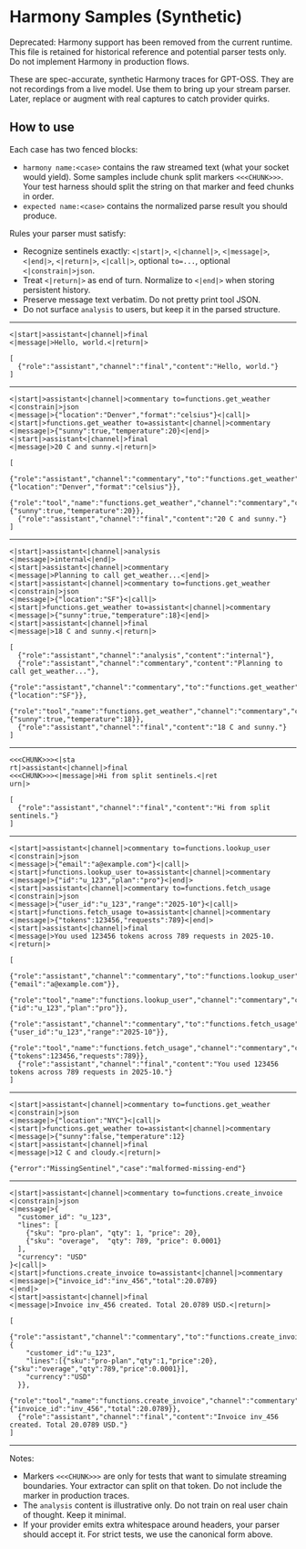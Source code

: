 # Harmony Samples (Synthetic)

Deprecated: Harmony support has been removed from the current runtime. This file is retained for historical reference and potential parser tests only. Do not implement Harmony in production flows.

These are spec-accurate, synthetic Harmony traces for GPT-OSS. They are not recordings from a live model. Use them to bring up your stream parser. Later, replace or augment with real captures to catch provider quirks.

## How to use

Each case has two fenced blocks:

* `harmony name:<case>` contains the raw streamed text (what your socket would yield). Some samples include chunk split markers `<<<CHUNK>>>`. Your test harness should split the string on that marker and feed chunks in order.
* `expected name:<case>` contains the normalized parse result you should produce.

Rules your parser must satisfy:

* Recognize sentinels exactly: `<|start|>`, `<|channel|>`, `<|message|>`, `<|end|>`, `<|return|>`, `<|call|>`, optional `to=...`, optional `<|constrain|>json`.
* Treat `<|return|>` as end of turn. Normalize to `<|end|>` when storing persistent history.
* Preserve message text verbatim. Do not pretty print tool JSON.
* Do not surface `analysis` to users, but keep it in the parsed structure.

---

```harmony name:simple-final
<|start|>assistant<|channel|>final
<|message|>Hello, world.<|return|>
```

```expected name:simple-final
[
  {"role":"assistant","channel":"final","content":"Hello, world."}
]
```

---

```harmony name:tool-call-roundtrip
<|start|>assistant<|channel|>commentary to=functions.get_weather <|constrain|>json
<|message|>{"location":"Denver","format":"celsius"}<|call|>
<|start|>functions.get_weather to=assistant<|channel|>commentary
<|message|>{"sunny":true,"temperature":20}<|end|>
<|start|>assistant<|channel|>final
<|message|>20 C and sunny.<|return|>
```

```expected name:tool-call-roundtrip
[
  {"role":"assistant","channel":"commentary","to":"functions.get_weather","constraint":"json","args":{"location":"Denver","format":"celsius"}},
  {"role":"tool","name":"functions.get_weather","channel":"commentary","content":{"sunny":true,"temperature":20}},
  {"role":"assistant","channel":"final","content":"20 C and sunny."}
]
```

---

```harmony name:multi-channel-one-turn
<|start|>assistant<|channel|>analysis
<|message|>internal<|end|>
<|start|>assistant<|channel|>commentary
<|message|>Planning to call get_weather...<|end|>
<|start|>assistant<|channel|>commentary to=functions.get_weather <|constrain|>json
<|message|>{"location":"SF"}<|call|>
<|start|>functions.get_weather to=assistant<|channel|>commentary
<|message|>{"sunny":true,"temperature":18}<|end|>
<|start|>assistant<|channel|>final
<|message|>18 C and sunny.<|return|>
```

```expected name:multi-channel-one-turn
[
  {"role":"assistant","channel":"analysis","content":"internal"},
  {"role":"assistant","channel":"commentary","content":"Planning to call get_weather..."},
  {"role":"assistant","channel":"commentary","to":"functions.get_weather","constraint":"json","args":{"location":"SF"}},
  {"role":"tool","name":"functions.get_weather","channel":"commentary","content":{"sunny":true,"temperature":18}},
  {"role":"assistant","channel":"final","content":"18 C and sunny."}
]
```

---

```harmony name:chunk-split-sentinels
<<<CHUNK>>><|sta
rt|>assistant<|channel|>final
<<<CHUNK>>><|message|>Hi from split sentinels.<|ret
urn|>
```

```expected name:chunk-split-sentinels
[
  {"role":"assistant","channel":"final","content":"Hi from split sentinels."}
]
```

---

```harmony name:two-tool-calls
<|start|>assistant<|channel|>commentary to=functions.lookup_user <|constrain|>json
<|message|>{"email":"a@example.com"}<|call|>
<|start|>functions.lookup_user to=assistant<|channel|>commentary
<|message|>{"id":"u_123","plan":"pro"}<|end|>
<|start|>assistant<|channel|>commentary to=functions.fetch_usage <|constrain|>json
<|message|>{"user_id":"u_123","range":"2025-10"}<|call|>
<|start|>functions.fetch_usage to=assistant<|channel|>commentary
<|message|>{"tokens":123456,"requests":789}<|end|>
<|start|>assistant<|channel|>final
<|message|>You used 123456 tokens across 789 requests in 2025-10.<|return|>
```

```expected name:two-tool-calls
[
  {"role":"assistant","channel":"commentary","to":"functions.lookup_user","constraint":"json","args":{"email":"a@example.com"}},
  {"role":"tool","name":"functions.lookup_user","channel":"commentary","content":{"id":"u_123","plan":"pro"}},
  {"role":"assistant","channel":"commentary","to":"functions.fetch_usage","constraint":"json","args":{"user_id":"u_123","range":"2025-10"}},
  {"role":"tool","name":"functions.fetch_usage","channel":"commentary","content":{"tokens":123456,"requests":789}},
  {"role":"assistant","channel":"final","content":"You used 123456 tokens across 789 requests in 2025-10."}
]
```

---

```harmony name:malformed-missing-end
<|start|>assistant<|channel|>commentary to=functions.get_weather <|constrain|>json
<|message|>{"location":"NYC"}<|call|>
<|start|>functions.get_weather to=assistant<|channel|>commentary
<|message|>{"sunny":false,"temperature":12}
<|start|>assistant<|channel|>final
<|message|>12 C and cloudy.<|return|>
```

```expected name:malformed-missing-end
{"error":"MissingSentinel","case":"malformed-missing-end"}
```

---

```harmony name:tool-args-pretty-json
<|start|>assistant<|channel|>commentary to=functions.create_invoice <|constrain|>json
<|message|>{
  "customer_id": "u_123",
  "lines": [
    {"sku": "pro-plan", "qty": 1, "price": 20},
    {"sku": "overage",  "qty": 789, "price": 0.0001}
  ],
  "currency": "USD"
}<|call|>
<|start|>functions.create_invoice to=assistant<|channel|>commentary
<|message|>{"invoice_id":"inv_456","total":20.0789}
<|end|>
<|start|>assistant<|channel|>final
<|message|>Invoice inv_456 created. Total 20.0789 USD.<|return|>
```

```expected name:tool-args-pretty-json
[
  {"role":"assistant","channel":"commentary","to":"functions.create_invoice","constraint":"json","args":{
    "customer_id":"u_123",
    "lines":[{"sku":"pro-plan","qty":1,"price":20},{"sku":"overage","qty":789,"price":0.0001}],
    "currency":"USD"
  }},
  {"role":"tool","name":"functions.create_invoice","channel":"commentary","content":{"invoice_id":"inv_456","total":20.0789}},
  {"role":"assistant","channel":"final","content":"Invoice inv_456 created. Total 20.0789 USD."}
]
```

---

Notes:

* Markers `<<<CHUNK>>>` are only for tests that want to simulate streaming boundaries. Your extractor can split on that token. Do not include the marker in production traces.
* The `analysis` content is illustrative only. Do not train on real user chain of thought. Keep it minimal.
* If your provider emits extra whitespace around headers, your parser should accept it. For strict tests, we use the canonical form above.
